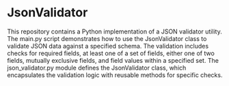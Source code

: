 # JsonValidator
This repository contains a Python implementation of a JSON validator utility. The main.py script demonstrates how to use the JsonValidator class to validate JSON data against a specified schema. The validation includes checks for required fields, at least one of a set of fields, either one of two fields, mutually exclusive fields, and field values within a specified set. The json_validator.py module defines the JsonValidator class, which encapsulates the validation logic with reusable methods for specific checks.
